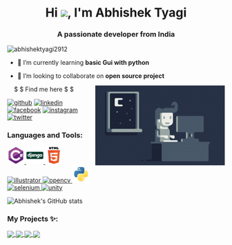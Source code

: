 <h1 align="center">Hi <img src="https://raw.githubusercontent.com/MartinHeinz/MartinHeinz/master/wave.gif" width="30px">, I'm Abhishek Tyagi</h1>
<h3 align="center">A passionate developer from India</h3>

<p align="left"> <img src="https://komarev.com/ghpvc/?username=abhishektyagi2912&label=Profile%20views&color=0e75b6&style=flat" alt="abhishektyagi2912" /> </p>

- 🌱 I’m currently learning **basic Gui with python**

- 👯 I’m looking to collaborate on **open source project**

<img alt="Night Coding" src="https://raw.githubusercontent.com/AVS1508/AVS1508/master/assets/Night-Coding.gif" align="right"/>

&nbsp;&nbsp;&nbsp;&nbsp;$ $ Find me here $ $

[<img src='https://img.icons8.com/cute-clipart/64/000000/github.png' alt='github' height='40'>](https://github.com/abhishektyagi2912)  [<img src='https://img.icons8.com/cute-clipart/64/000000/linkedin.png' alt='linkedin' height='40'>](https://www.linkedin.com/in/abhishek-tyagi-094b3a1b8/)  [<img src='https://img.icons8.com/cute-clipart/64/000000/facebook-new.png' alt='facebook' height='40'>](https://www.facebook.com/aatyagi2)  [<img src='https://img.icons8.com/cute-clipart/64/000000/instagram-new.png' alt='instagram' height='40'>](https://www.instagram.com/abhityagi2912/)  [<img src='https://img.icons8.com/cute-clipart/64/000000/twitter.png' alt='twitter' height='40'>](https://twitter.com/abhityagi29120)

</p>

<h3 align="left">Languages and Tools:</h3>
<p align="left"> <a href="https://www.w3schools.com/cs/" target="_blank"> <img src="https://raw.githubusercontent.com/devicons/devicon/master/icons/csharp/csharp-original.svg" alt="csharp" width="40" height="40"/> </a> <a href="https://www.djangoproject.com/" target="_blank"> <img src="https://raw.githubusercontent.com/devicons/devicon/master/icons/django/django-original.svg" alt="django" width="40" height="40"/> </a> <a href="https://www.w3.org/html/" target="_blank"> <img src="https://raw.githubusercontent.com/devicons/devicon/master/icons/html5/html5-original-wordmark.svg" alt="html5" width="40" height="40"/> </a> <a href="https://www.adobe.com/in/products/illustrator.html" target="_blank"> <img src="https://www.vectorlogo.zone/logos/adobe_illustrator/adobe_illustrator-icon.svg" alt="illustrator" width="40" height="40"/> </a> <a href="https://opencv.org/" target="_blank"> <img src="https://www.vectorlogo.zone/logos/opencv/opencv-icon.svg" alt="opencv" width="40" height="40"/> </a> <a href="https://www.python.org" target="_blank"> <img src="https://raw.githubusercontent.com/devicons/devicon/master/icons/python/python-original.svg" alt="python" width="40" height="40"/> </a> <a href="https://www.selenium.dev" target="_blank"> <img src="https://raw.githubusercontent.com/detain/svg-logos/780f25886640cef088af994181646db2f6b1a3f8/svg/selenium-logo.svg" alt="selenium" width="40" height="40"/> </a> <a href="https://unity.com/" target="_blank"> <img src="https://www.vectorlogo.zone/logos/unity3d/unity3d-icon.svg" alt="unity" width="40" height="40"/> </a> </p>


![Abhishek's GitHub stats](https://github-readme-stats.vercel.app/api?username=abhishektyagi2912&show_icons=true&theme=graywhite)



### My Projects ✨:
  
<a href="https://github.com/abhishektyagi2912/Basic-Game">
  <img align="center" src="https://github-readme-stats.vercel.app/api/pin/?username=abhishektyagi2912&repo=Basic-Game&theme=graywhite" />
</a>

<a href="https://github.com/abhishektyagi2912/Emotion-detector">
 <img align="center" src="https://github-readme-stats.vercel.app/api/pin/?username=abhishektyagi2912&repo=Emotion-detector&theme=graywhite" />
</a>

<a href="https://github.com/abhishektyagi2912/webcam_scroll_socialmedia_automatic">
 <img align="center" src="https://github-readme-stats.vercel.app/api/pin/?username=abhishektyagi2912&repo=webcam_scroll_socialmedia_automatic&theme=graywhite" />
</a>

<a href="https://github.com/abhishektyagi2912/Art-Generator">
 <img align="center" src="https://github-readme-stats.vercel.app/api/pin/?username=abhishektyagi2912&repo=Art-Generator&theme=graywhite" />
</a>






